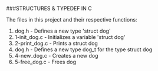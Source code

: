 ###STRUCTURES & TYPEDEF IN C

The files in this project and their respective functions:

1. dog.h - Defines a new type 'struct dog'
2. 1-init_dog.c - Initializes a variable 'struct dog'
3. 2-print_dog.c - Prints a struct dog
4. dog.h - Defines a new type dog_t for the type struct dog
5. 4-new_dog.c - Creates a new dog
6. 5-free_dog.c - Frees dog
